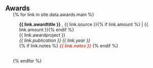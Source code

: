 <h2 id="publications" style="margin: 2px 0px -15px;">Awards</h2>

<div class="publications">
<ol class="bibliography">

{% for link in site.data.awards.main %}



  <div class="col-sm-9" style="position: relative;padding-right: 15px;padding-left: 20px;">
      <div class="title"><b>{{ link.awardtitle }}</b> , {{ link.source }}{% if link.amount %} | {{ link.amount }}{% endif %}</div>
      <div class="author">{{ link.awardproject }}</div>
      <div class="periodical"><em>{{ link.publication }} {{ link.year }}</em>
      </div>
    <div class="links">
      {% if link.notes %} 
      <strong> <i style="color:#e74d3c">{{ link.notes }}</i></strong>
      {% endif %}
    </div>
  </div>


<br>

{% endfor %}

</ol>
</div>

